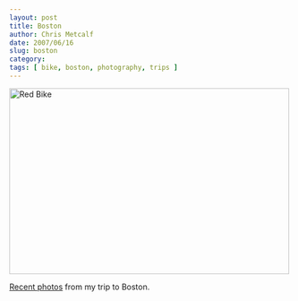```yaml
---
layout: post
title: Boston
author: Chris Metcalf
date: 2007/06/16
slug: boston
category: 
tags: [ bike, boston, photography, trips ]
---
```


<a href="http://www.flickr.com/photos/chrismetcalf/sets/72157600377198055/"><img src="http://farm2.static.flickr.com/1158/558622652_c156ae0f0b.jpg?v=0" title="Red Bike" alt="Red Bike" height="332" width="500" /></a>

<a href="http://www.flickr.com/photos/chrismetcalf/sets/72157600377198055/">Recent photos</a> from my trip to Boston.
